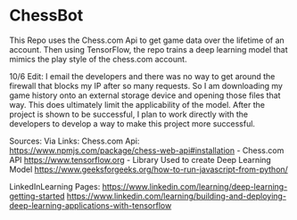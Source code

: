 # ChessBot
This Repo uses the Chess.com Api to get game data over the lifetime of an account. Then using TensorFlow, the repo trains a deep learning model that mimics the play style of the chess.com account.
 
10/6 Edit: I email the developers and there was no way to get around the firewall that blocks my IP after so many requests. So I am downloading my game history onto an external storage device and opening those files that way. This does ultimately limit the applicability of the model. After the project is shown to be successful, I plan to work directly with the developers to develop a way to make this project more successful.

Sources: Via Links:
Chess.com Api: https://www.npmjs.com/package/chess-web-api#installation - Chess.com API
https://www.tensorflow.org - Library Used to create Deep Learning Model
https://www.geeksforgeeks.org/how-to-run-javascript-from-python/


LinkedInLearning Pages:
https://www.linkedin.com/learning/deep-learning-getting-started
https://www.linkedin.com/learning/building-and-deploying-deep-learning-applications-with-tensorflow
